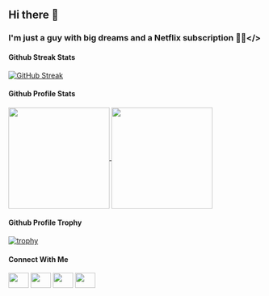 ## Hi there 👋

### I'm just a guy with big dreams and a Netflix subscription 💭🍿</>

#### Github Streak Stats
[![GitHub Streak](https://github-readme-streak-stats.herokuapp.com?user=clone47&theme=catppuccin-latte)](https://git.io/streak-stats)

#### Github Profile Stats
<a href="https://github.com/anuraghazra/github-readme-stats">
  <img height=200 align="center" src="https://github-readme-stats.vercel.app/api?username=clone47&theme=catppuccin_latte" />
</a>
<a href="https://github.com/anuraghazra/convoychat">
  <img height=200 align="center" src="https://github-readme-stats.vercel.app/api/top-langs?username=clone47&layout=compact&langs_count=8&card_width=320&theme=catppuccin_latte" />
</a>

#### Github Profile Trophy
[![trophy](https://github-profile-trophy.vercel.app/?username=clone47&theme=flat&margin-w=15&margin-h=15)](https://github.com/ryo-ma/github-profile-trophy)

#### Connect With Me
<p align="left">
<a href="https://twitter.com/ayon_alfaz" target="blank"><img align="center" src="https://cdn.jsdelivr.net/npm/simple-icons@3.0.1/icons/twitter.svg" alt="" height="30" width="40" /></a>
<a href="https://www.linkedin.com/in/ayonalfaz" target="blank"><img align="center" src="https://cdn.jsdelivr.net/npm/simple-icons@3.0.1/icons/linkedin.svg" alt="" height="30" width="40" /></a>
<a href="https://www.instagram.com/ayon.alfaz/" target="blank"><img align="center" src="https://cdn.jsdelivr.net/npm/simple-icons@3.0.1/icons/instagram.svg" alt="" height="30" width="40" /></a>
<a href="https://www.facebook.com/ayon.alfaz" target="blank"><img align="center" src="https://cdn.jsdelivr.net/npm/simple-icons@3.0.1/icons/facebook.svg" alt="" height="30" width="40" /></a>
</p>
